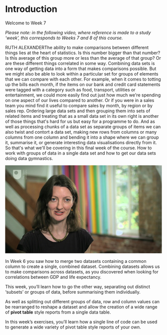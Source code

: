 # Introduction


Welcome to Week 7

*Please note: in the following video, where reference is made to a study ‘week’, this corresponds to Weeks 7 and 8 of this course.*
<!--MEDIACONTENT-->RUTH ALEXANDERThe ability to make comparisons between different things lies at the heart of statistics. Is this number bigger than that number? Is this average of this group more or less than the average of that group? Or are these different things correlated in some way. Combining data sets is one way of getting data into a form that makes comparisons possible. But we might also be able to look within a particular set for groups of elements that we can compare with each other. For example, when it comes to totting up the bills each month, if the items on our bank and credit card statements were tagged with a category such as food, transport, utilities or entertainment, we could more easily find out just how much we're spending on one aspect of our lives compared to another. Or if you were in a sales team you mind find it useful to compare sales by month, by region or by sales rep. Ordering large data sets and then grouping them into sets of related items and treating that as a small data set in its own right is another of those things that's hard for us but easy for a programme to do. And as well as processing chunks of a data set as separate groups of items we can also twist and contort a data set, making new rows from columns or many columns from one column and bending it into a shape where we can group it, summarise it, or generate interesting data visualisations directly from it. So that's what we'll be covering in this final week of the course. How to work with groups of data in a single data set and how to get our data sets doing data gymnastics. 

![figure images/ou_futurelearn_learn_to_code_vid_1004.jpg](images/ou_futurelearn_learn_to_code_vid_1004.jpg)
<!--ENDMEDIACONTENT-->
In Week 6 you saw how to merge two datasets containing a common column to create a single, combined dataset. Combining datasets allows us to make comparisons across datasets, as you discovered when looking for correlations between GDP and life expectancy.

This week, you’ll learn how to go the other way, separating out distinct ‘subsets’ or groups of data, before summarising them individually.

As well as splitting out different groups of data, row and column values can be rearranged to reshape a dataset and allow the creation of a wide range of __pivot table__ style reports from a single data table.

In this week’s exercises, you’ll learn how a single line of code can be used to generate a wide variety of pivot table style reports of your own.

